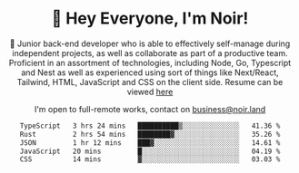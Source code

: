 <div align="center">

<h1 align="center">👋 Hey Everyone, I'm Noir! </h1>
  
<p>
  
 🎉 Junior back-end developer who is able to effectively self-manage during independent projects, as well as collaborate as part of a productive team. Proficient in an assortment of technologies, including Node, Go, Typescript and Nest as well as experienced using sort of things like Next/React, Tailwind, HTML, JavaScript and CSS on the client side. Resume can be viewed [here](https://cdn.noir.land/resume)

</p>
   
<p align="center">

  I'm open to full-remote works, contact on [business@noir.land](mailto:business@noir.land) 
 
 </p>
   

  
<!--START_SECTION:waka-->

```txt
TypeScript   3 hrs 24 mins   ██████████▒░░░░░░░░░░░░░░   41.36 %
Rust         2 hrs 54 mins   ████████▓░░░░░░░░░░░░░░░░   35.26 %
JSON         1 hr 12 mins    ███▓░░░░░░░░░░░░░░░░░░░░░   14.61 %
JavaScript   20 mins         █░░░░░░░░░░░░░░░░░░░░░░░░   04.19 %
CSS          14 mins         ▓░░░░░░░░░░░░░░░░░░░░░░░░   03.03 %
```

<!--END_SECTION:waka-->
